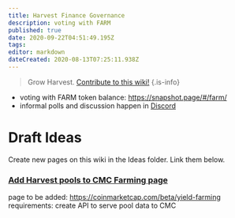 ```yaml
---
title: Harvest Finance Governance
description: voting with FARM
published: true
date: 2020-09-22T04:51:49.195Z
tags: 
editor: markdown
dateCreated: 2020-08-13T07:25:11.938Z
---
```



> Grow Harvest. [Contribute to this wiki!](/contribute)
{.is-info}

- voting with FARM token balance: https://snapshot.page/#/farm/
- informal polls and discussion happen in [Discord](/en/team)


# Draft Ideas

Create new pages on this wiki in the Ideas folder. Link them below.

### [Add Harvest pools to CMC Farming page](/ideas/cmc-farming) 
page to be added: https://coinmarketcap.com/beta/yield-farming
requirements: create API to serve pool data to CMC


